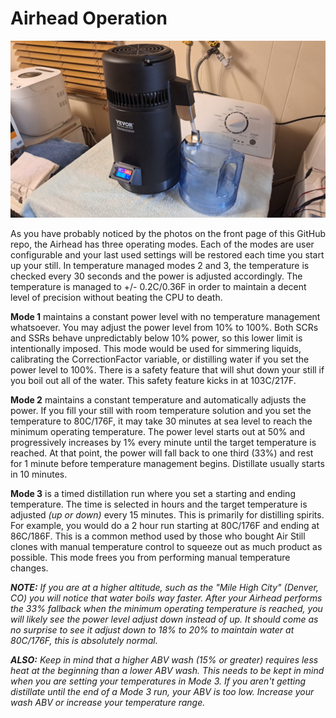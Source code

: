 # Airhead Operation

<img width="1024" src="./Airhead-Finished-Build.jpg"><br>

As you have probably noticed by the photos on the front page of this GitHub repo, the Airhead has three operating modes. Each of the modes are user configurable and your last used settings will be restored each time you start up your still. In temperature managed modes 2 and 3, the temperature is checked every 30 seconds and the power is adjusted accordingly. The temperature is managed to +/- 0.2C/0.36F in order to maintain a decent level of precision without beating the CPU to death. 

**Mode 1** maintains a constant power level with no temperature management whatsoever. You may adjust the power level from 10% to 100%. Both SCRs and SSRs behave unpredictably below 10% power, so this lower limit is intentionally imposed. This mode would be used for simmering liquids, calibrating the CorrectionFactor variable, or distilling water if you set the power level to 100%. There is a safety feature that will shut down your still if you boil out all of the water. This safety feature kicks in at 103C/217F.

**Mode 2** maintains a constant temperature and automatically adjusts the power. If you fill your still with room temperature solution and you set the temperature to 80C/176F, it may take 30 minutes at sea level to reach the minimum operating temperature. The power level starts out at 50% and progressively increases by 1% every minute until the target temperature is reached. At that point, the power will fall back to one third (33%) and rest for 1 minute before temperature management begins. Distillate usually starts in 10 minutes.

**Mode 3** is a timed distillation run where you set a starting and ending temperature. The time is selected in hours and the target temperature is adjusted _(up or down)_ every 15 minutes. This is primarily for distilling spirits. For example, you would do a 2 hour run starting at 80C/176F and ending at 86C/186F. This is a common method used by those who bought Air Still clones with manual temperature control to squeeze out as much product as possible. This mode frees you from performing manual temperature changes.

_**NOTE:** If you are at a higher altitude, such as the "Mile High City" (Denver, CO) you will notice that water boils way faster. After your Airhead performs the 33% fallback when the minimum operating temperature is reached, you will likely see the power level adjust down instead of up. It should come as no surprise to see it adjust down to 18% to 20% to maintain water at 80C/176F, this is absolutely normal._

_**ALSO:** Keep in mind that a higher ABV wash (15% or greater) requires less heat at the beginning than a lower ABV wash. This needs to be kept in mind when you are setting your temperatures in Mode 3. If you aren't getting distillate until the end of a Mode 3 run, your ABV is too low. Increase your wash ABV or increase your temperature range._
